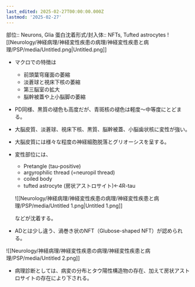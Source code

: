 ```yaml
---
last_edited: 2025-02-27T00:00:00.000Z
lastmod: '2025-02-27'
---
```





部位:: Neurons, Glia
蛋白沈着形式/封入体:: NFTs, Tufted astrocytes
![[Neurology/神経病理/神経変性疾患の病理/神経変性疾患と病理/PSP/media/Untitled.png|Untitled.png]]

- マクロでの特徴は
    - 前頭葉穹窿面の萎縮
    - 淡蒼球と視床下核の萎縮
    - 第三脳室の拡大
    - 脳幹被蓋や上小脳脚の萎縮
- PD同様、黒質の褪色も高度だが、青斑核の褪色は軽度～中等度にとどまる。
- 大脳皮質、淡蒼球、視床下核、黒質、脳幹被蓋、小脳歯状核に変性が強い。
- 大脳皮質には様々な程度の神経細胞脱落とグリオーシスを呈する。
- 変性部位には、
    
    - Pretangle (tau-positive)
    - argyrophilic thread (=neuropil thread)
    - coiled body
    - tufted astrocyte (房状アストロサイト)←4R-tau
    
    ![[Neurology/神経病理/神経変性疾患の病理/神経変性疾患と病理/PSP/media/Untitled 1.png|Untitled 1.png]]
    
    などが沈着する。
    
- ADとは少し違う、渦巻き状のNFT（Glubose-shaped NFT）が認められる。

![[Neurology/神経病理/神経変性疾患の病理/神経変性疾患と病理/PSP/media/Untitled 2.png]]

- 病理診断としては、病変の分布とタウ陽性構造物の存在、加えて房状アストロサイトの存在により下される。
